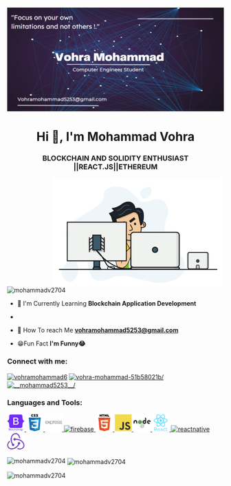 ![logo](https://github.com/MohammadV2704/MohammadV2704/blob/main/Vohra.png)
<h1 align="center">Hi 👋, I'm Mohammad Vohra</h1>
<h3 align="center">BLOCKCHAIN AND SOLIDITY ENTHUSIAST ||REACT.JS||ETHEREUM</h3>
<img align="right" alt="cpding" width="400" src="https://raw.githubusercontent.com/rajpratyush/rajpratyush/master/me_1.gif">
<p align="left"> <img src="https://komarev.com/ghpvc/?username=mohammadv2704&label=Profile%20views&color=0e75b6&style=flat" alt="mohammadv2704" /> </p>

- 🌴 I'm Currently Learning **Blockchain Application Development**

- 

- 🎥 How To reach Me **vohramohammad5253@gmail.com**

- 😁Fun Fact **I'm Funny😂**

<h3 align="left">Connect with me:</h3>
<p align="left">
<a href="https://twitter.com/vohramohammad6" target="blank"><img align="center" src="https://raw.githubusercontent.com/rahuldkjain/github-profile-readme-generator/master/src/images/icons/Social/twitter.svg" alt="vohramohammad6" height="30" width="40" /></a>
<a href="https://linkedin.com/in/vohra-mohammad-51b58021b/" target="blank"><img align="center" src="https://raw.githubusercontent.com/rahuldkjain/github-profile-readme-generator/master/src/images/icons/Social/linked-in-alt.svg" alt="vohra-mohammad-51b58021b/" height="30" width="40" /></a>
<a href="https://instagram.com/__mohammad5253__/" target="blank"><img align="center" src="https://raw.githubusercontent.com/rahuldkjain/github-profile-readme-generator/master/src/images/icons/Social/instagram.svg" alt="__mohammad5253__/" height="30" width="40" /></a>
</p>

<h3 align="left">Languages and Tools:</h3>
<p align="left"> <a href="https://getbootstrap.com" target="_blank" rel="noreferrer"> <img src="https://raw.githubusercontent.com/devicons/devicon/master/icons/bootstrap/bootstrap-plain-wordmark.svg" alt="bootstrap" width="40" height="40"/> </a> <a href="https://www.w3schools.com/css/" target="_blank" rel="noreferrer"> <img src="https://raw.githubusercontent.com/devicons/devicon/master/icons/css3/css3-original-wordmark.svg" alt="css3" width="40" height="40"/> </a> <a href="https://expressjs.com" target="_blank" rel="noreferrer"> <img src="https://raw.githubusercontent.com/devicons/devicon/master/icons/express/express-original-wordmark.svg" alt="express" width="40" height="40"/> </a> <a href="https://firebase.google.com/" target="_blank" rel="noreferrer"> <img src="https://www.vectorlogo.zone/logos/firebase/firebase-icon.svg" alt="firebase" width="40" height="40"/> </a> <a href="https://www.w3.org/html/" target="_blank" rel="noreferrer"> <img src="https://raw.githubusercontent.com/devicons/devicon/master/icons/html5/html5-original-wordmark.svg" alt="html5" width="40" height="40"/> </a> <a href="https://developer.mozilla.org/en-US/docs/Web/JavaScript" target="_blank" rel="noreferrer"> <img src="https://raw.githubusercontent.com/devicons/devicon/master/icons/javascript/javascript-original.svg" alt="javascript" width="40" height="40"/> </a> <a href="https://nodejs.org" target="_blank" rel="noreferrer"> <img src="https://raw.githubusercontent.com/devicons/devicon/master/icons/nodejs/nodejs-original-wordmark.svg" alt="nodejs" width="40" height="40"/> </a> <a href="https://reactjs.org/" target="_blank" rel="noreferrer"> <img src="https://raw.githubusercontent.com/devicons/devicon/master/icons/react/react-original-wordmark.svg" alt="react" width="40" height="40"/> </a> <a href="https://reactnative.dev/" target="_blank" rel="noreferrer"> <img src="https://reactnative.dev/img/header_logo.svg" alt="reactnative" width="40" height="40"/> </a> <a href="https://redux.js.org" target="_blank" rel="noreferrer"> <img src="https://raw.githubusercontent.com/devicons/devicon/master/icons/redux/redux-original.svg" alt="redux" width="40" height="40"/> </a> </p>

<p><img align="left" src="https://github-readme-stats.vercel.app/api/top-langs?username=mohammadv2704&show_icons=true&locale=en&layout=compact" alt="mohammadv2704" /></p>

<p>&nbsp;<img align="center" src="https://github-readme-stats.vercel.app/api?username=mohammadv2704&show_icons=true&locale=en" alt="mohammadv2704" /></p>

<p><img align="center" src="https://github-readme-streak-stats.herokuapp.com/?user=mohammadv2704&" alt="mohammadv2704" /></p>
